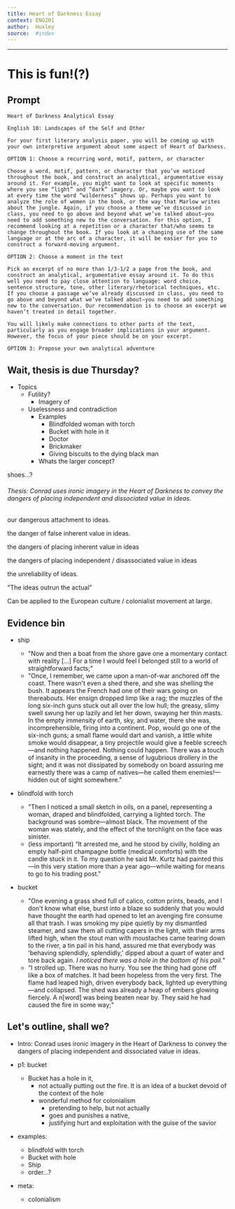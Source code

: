 ```yaml
---
title: Heart of Darkness Essay
context: ENG201
author:  Huxley 
source:  #index
---
```


---

# This is fun!(?) 

## Prompt 

```
Heart of Darkness Analytical Essay

English 10: Landscapes of the Self and Other

For your first literary analysis paper, you will be coming up with your own interpretive argument about some aspect of Heart of Darkness.

OPTION 1: Choose a recurring word, motif, pattern, or character

Choose a word, motif, pattern, or character that you’ve noticed throughout the book, and construct an analytical, argumentative essay around it. For example, you might want to look at specific moments where you see “light” and “dark” imagery. Or, maybe you want to look at every time the word “wilderness” shows up. Perhaps you want to analyze the role of women in the book, or the way that Marlow writes about the jungle. Again, if you choose a theme we’ve discussed in class, you need to go above and beyond what we’ve talked about—you need to add something new to the conversation. For this option, I recommend looking at a repetition or a character that/who seems to change throughout the book. If you look at a changing use of the same language or at the arc of a character, it will be easier for you to construct a forward-moving argument.

OPTION 2: Choose a moment in the text

Pick an excerpt of no more than 1/3-1/2 a page from the book, and construct an analytical, argumentative essay around it. To do this well you need to pay close attention to language: word choice, sentence structure, tone, other literary/rhetorical techniques, etc. If you choose a passage we’ve already discussed in class, you need to go above and beyond what we’ve talked about—you need to add something new to the conversation. Our recommendation is to choose an excerpt we haven’t treated in detail together. 

You will likely make connections to other parts of the text, particularly as you engage broader implications in your argument. However, the focus of your piece should be on your excerpt.

OPTION 3: Propose your own analytical adventure

```


## Wait, thesis is due Thursday?

- Topics
	- Futility? 
		- Imagery of
	- Uselessness and contradiction 
		- Examples 
			- Blindfolded woman with torch
			- Bucket with hole in it
			- Doctor 
			- Brickmaker 
			- Giving biscuits to the dying black man 
		- Whats the larger concept? 



shoes...? 


###### Thesis: Conrad uses ironic imagery in the Heart of Darkness to convey the dangers of placing independent and dissociated value in ideas.  
 our dangerous attachment to ideas. 

the danger of false inherent value in ideas. 

the dangers of placing inherent value in ideas

the dangers of placing independent / disassociated value in ideas

the unreliability of ideas. 

"The ideas outrun the actual"

Can be applied to the European culture / colonialist movement at large. 



## Evidence bin 
- ship
	- "Now and then a boat from the shore gave one a momentary contact with reality [...] For a time I would feel I belonged still to a world of straightforward facts;"
	- "Once, I remember, we came upon a man-of-war anchored off the coast. There wasn't even a shed there, and she was shelling the bush. It appears the French had one of their wars going on thereabouts. Her ensign dropped limp like a rag; the muzzles of the long six-inch guns stuck out all over the low hull; the greasy, slimy swell swung her up lazily and let her down, swaying her thin masts. In the empty immensity of earth, sky, and water, there she was, incomprehensible, firing into a continent. Pop, would go one of the six-inch guns; a small flame would dart and vanish, a little white smoke would disappear, a tiny projectile would give a feeble screech—and nothing happened. Nothing could happen. There was a touch of insanity in the proceeding, a sense of lugubrious drollery in the sight; and it was not dissipated by somebody on board assuring me earnestly there was a camp of natives—he called them enemies!—hidden out of sight somewhere." 
	
- blindfold with torch  
	- "Then I noticed a small sketch in oils, on a panel, representing a woman, draped and blindfolded, carrying a lighted torch. The background was sombre—almost black. The movement of the woman was stately, and the effect of the torchlight on the face was sinister.
	- (less important) “It arrested me, and he stood by civilly, holding an empty half-pint champagne bottle (medical comforts) with the candle stuck in it. To my question he said Mr. Kurtz had painted this—in this very station more than a year ago—while waiting for means to go to his trading post."

- bucket 
	- "One evening a grass shed full of calico, cotton prints, beads, and I don't know what else, burst into a blaze so suddenly that you would have thought the earth had opened to let an avenging fire consume all that trash. I was smoking my pipe quietly by my dismantled steamer, and saw them all cutting capers in the light, with their arms lifted high, when the stout man with moustaches came tearing down to the river, a tin pail in his hand, assured me that everybody was 'behaving splendidly, splendidly,' dipped about a quart of water and tore back again. *I noticed there was a hole in the bottom of his pail.*" 
	- “I strolled up. There was no hurry. You see the thing had gone off like a box of matches. It had been hopeless from the very first. The flame had leaped high, driven everybody back, lighted up everything—and collapsed. The shed was already a heap of embers glowing fiercely. A n[word] was being beaten near by. They said he had caused the fire in some way;" 

## Let's outline, shall we? 


- Intro: Conrad uses ironic imagery in the Heart of Darkness to convey the dangers of placing independent and dissociated value in ideas.  

- p1: bucket
	- Bucket has a hole in it, 
		- not actually putting out the fire. It is an idea of a bucket devoid of the context of the hole
		- wonderful method for colonialism 
			- pretending to help, but not actually
			- goes and punishes a native, 
			- justifying hurt and exploitation with the guise of the savior 






- examples: 
	- blindfold with torch  
	- Bucket with hole 
	- Ship 
	- order...? 

- meta: 
	- colonialism 




























